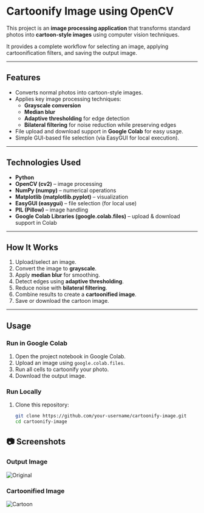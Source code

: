 # Cartoonify Image using OpenCV

This project is an **image processing application** that transforms standard photos into **cartoon-style images** using computer vision techniques.  

It provides a complete workflow for selecting an image, applying cartoonification filters, and saving the output image.

---

## Features
- Converts normal photos into cartoon-style images.
- Applies key image processing techniques:
  - **Grayscale conversion**
  - **Median blur**
  - **Adaptive thresholding** for edge detection
  - **Bilateral filtering** for noise reduction while preserving edges
- File upload and download support in **Google Colab** for easy usage.
- Simple GUI-based file selection (via EasyGUI for local execution).

---

## Technologies Used
- **Python**
- **OpenCV (cv2)** – image processing
- **NumPy (numpy)** – numerical operations
- **Matplotlib (matplotlib.pyplot)** – visualization
- **EasyGUI (easygui)** – file selection (for local use)
- **PIL (Pillow)** – image handling
- **Google Colab Libraries (google.colab.files)** – upload & download support in Colab

---

## How It Works
1. Upload/select an image.
2. Convert the image to **grayscale**.
3. Apply **median blur** for smoothing.
4. Detect edges using **adaptive thresholding**.
5. Reduce noise with **bilateral filtering**.
6. Combine results to create a **cartoonified image**.
7. Save or download the cartoon image.

---

## Usage
### Run in **Google Colab**
1. Open the project notebook in Google Colab.
2. Upload an image using `google.colab.files`.
3. Run all cells to cartoonify your photo.
4. Download the output image.

### Run Locally
1. Clone this repository:
   ```bash
   git clone https://github.com/your-username/cartoonify-image.git
   cd cartoonify-image

## 📷 Screenshots

### Output Image
![Original](assets/output.png)

### Cartoonified Image
![Cartoon](assets/cartoonified_Image.png)

